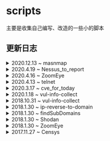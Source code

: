 # scripts
主要是收集自己编写、改造的一些小的脚本

## 更新日志

<details>
  <summary>2020.12.13 ~ masnmap</summary>
  masscan + nmap 快速端口存活检测和服务识别。</br>
  独立项目连接：https://github.com/starnightcyber/masnmap
</details>


<details>
  <summary>2020.4.19 ~ Nessus_to_report</summary>
  Nessus_to_report Nessus报告转中文，脚本更新至Python3</br>
  独立项目连接：https://github.com/starnightcyber/Nessus_to_report
</details>

<details>
  <summary>2020.4.16 ~ ZoomEye</summary>
  ZoomEye脚本更新至Python3</br>
  独立项目连接：https://github.com/starnightcyber/ZoomEye
</details>

<details>
  <summary>2020.4.13 ~ telnet</summary>
  Telnet客户端类，处理基本的登陆，执行命令，请随意改造。
</details>

<details>
  <summary>2020.3.17 ~ cve_for_today</summary>
    获取每日更新的CVE漏洞信息。</br>
    独立项目连接：https://github.com/starnightcyber/cve_for_today
  </details>

<details>
  <summary>2020.1.18 ~ vul-info-collect</summary>
    从美国国家漏洞库NVD获取某个特定版本软件的漏洞统计信息
  
独立项目连接：https://github.com/starnightcyber/vul-info-collect
  </details>

<details>
  <summary>2018.10.31 ~ vul-info-collect</summary>
    从NVD获取关于某个版本软件的漏洞信息。

博客链接:[获取某个版本软件存在的漏洞信息](https://www.cnblogs.com/Hi-blog/p/vulnerabilities-with-specific-version-of-software.html)
  </details>

<details>
  <summary>2018.1.30 ~ ip-reverse-to-domain</summary>
    ip到域名的反向解析，有一些在线工具可供使用，这个提供解析服务的站点好像之前挂过，不确定是否可以使用

项目地址:[ip-reverse-to-domain](https://github.com/starnightcyber/ip-reverse-to-domain)
  </details>

<details>
  <summary>2018.1.30 ~ findSubDomains</summary>
    子域名爆破脚本

讲道理速度很快并且爆破出的域名和对应ip地址应该都有效

项目地址:[findSubDomains](https://github.com/starnightcyber/findSubDomains)

博客链接:[子域名爆破](http://www.cnblogs.com/Hi-blog/p/7606027.html)
  </details>


<details>
  <summary>2018.1.30 ~ Shodan</summary>
    Shodan 网络空间搜索引擎鼻祖，大家都懂 : https://www.shodan.io/

项目地址:[Shodan](https://github.com/starnightcyber/Shodan)

博客链接:[Shodan 使用](http://www.cnblogs.com/Hi-blog/p/6904190.html)
  </details>

<details>
  <summary>2018.1.30 ~ ZoomEye</summary>
    ZoomEye 是国内的一款网络空间搜索引擎，很强和暴力，不多介绍：https://www.zoomeye.org/

项目地址:[ZoomEye](https://github.com/starnightcyber/ZoomEye)

博客链接:[从ZoomEye API 到 Weblogic 弱口令扫描](http://www.cnblogs.com/Hi-blog/p/6127387.html)
  </details>

<details>
  <summary>2017.11.27 ~ Censys</summary>
    censys 是一款网络空间搜索引擎 https://censys.io

跟Shodan和ZoomEye等搜索引擎类似，目前可以免费使用，目前商业版也正在推出

关于Censys更详细的介绍，请参考博客：[Censys](http://www.cnblogs.com/Hi-blog/p/7798940.html "Censys")
  </details>
